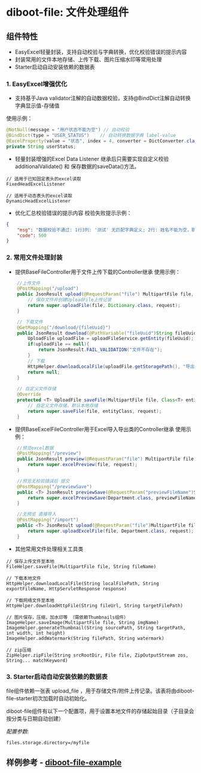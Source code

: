 # diboot-file: 文件处理组件
## 组件特性
* EasyExcel轻量封装，支持自动校验与字典转换，优化校验错误的提示内容
* 封装常用的文件本地存储、上传下载、图片压缩水印等常用处理
* Starter启动自动安装依赖的数据表

### 1. EasyExcel增强优化
* 支持基于Java validator注解的自动数据校验，支持@BindDict注解自动转换字典显示值-存储值

使用示例：
~~~java
@NotNull(message = "用户状态不能为空") // 自动校验
@BindDict(type = "USER_STATUS")    // 自动转换数据字典 label-value
@ExcelProperty(value = "状态", index = 4, converter = DictConverter.class)
private String userStatus;
~~~

* 轻量封装增强的Excel Data Listener
继承后只需要实现自定义校验additionalValidate() 和 保存数据的saveData()方法。
~~~
// 适用于已知固定表头的excel读取
FixedHeadExcelListener

// 适用于动态表头的excel读取
DynamicHeadExcelListener
~~~

* 优化汇总校验错误的提示内容
校验失败提示示例：
~~~json
{
    "msg": "数据校验不通过: 1行3列: '测试' 无匹配字典定义; 2行: 姓名不能为空，职位长度不能超过10",
    "code": 500
}
~~~

### 2. 常用文件处理封装

* 提供BaseFileController用于文件上传下载的Controller继承
使用示例：
~~~java
    //上传文件
    @PostMapping("/upload")
    public JsonResult upload(@RequestParam("file") MultipartFile file, HttpServletRequest request) throws Exception{
        // 保存文件并创建UploadFile上传记录
        return super.uploadFile(file, Dictionary.class, request);
    }

    // 下载文件
    @GetMapping("/download/{fileUuid}")
    public JsonResult download(@PathVariable("fileUuid")String fileUuid, HttpServletResponse response) throws Exception {
        UploadFile uploadFile = uploadFileService.getEntity(fileUuid);
        if(uploadFile == null){
            return JsonResult.FAIL_VALIDATION("文件不存在");
        }
        // 下载
        HttpHelper.downloadLocalFile(uploadFile.getStoragePath(), "导出文件.txt", response);
        return null;
    }
    
    // 自定义文件存储
    @Override
    protected <T> UploadFile saveFile(MultipartFile file, Class<T> entityClass, HttpServletRequest request) throws Exception {
        // 自定义文件存储，默认本地存储
        return super.saveFile(file, entityClass, request);
    }
~~~

* 提供BaseExcelFileController用于Excel导入导出类的Controller继承
使用示例：
~~~java
    //预览excel数据
    @PostMapping("/preview")
    public JsonResult preview(@RequestParam("file") MultipartFile file, HttpServletRequest request) throws Exception {
        return super.excelPreview(file, request);
    }

    //预览无校验错误后 提交
    @PostMapping("/previewSave")
    public <T> JsonResult previewSave(@RequestParam("previewFileName")String previewFileName, @RequestParam("originFileName")String originFileName, HttpServletRequest request) throws Exception {
        return super.excelPreviewSave(Department.class, previewFileName, originFileName, request);
    }

    //无预览 直接导入
    @PostMapping("/import")
    public <T> JsonResult upload(@RequestParam("file")MultipartFile file, HttpServletRequest request) throws Exception {
        return super.uploadExcelFile(file, Department.class, request);
    }

~~~

* 其他常用文件处理相关工具类
~~~
// 保存上传文件至本地
FileHelper.saveFile(MultipartFile file, String fileName)

// 下载本地文件
HttpHelper.downloadLocalFile(String localFilePath, String exportFileName, HttpServletResponse response)

// 下载网络文件至本地
HttpHelper.downloadHttpFile(String fileUrl, String targetFilePath)

// 图片保存，压缩，加水印等 （需依赖Thumbnails组件）
ImageHelper.saveImage(MultipartFile file, String imgName)
ImageHelper.generateThumbnail(String sourcePath, String targetPath, int width, int height)
ImageHelper.addWatermark(String filePath, String watermark)

// zip压缩
ZipHelper.zipFile(String srcRootDir, File file, ZipOutputStream zos, String... matchKeyword)
~~~

### 3. Starter启动自动安装依赖的数据表
file组件依赖一张表 upload_file ，用于存储文件/附件上传记录。该表将由diboot-file-starter初次加载时自动初始化。

diboot-file组件有以下一个配置项，用于设置本地文件的存储起始目录（子目录会按分类与日期自动创建）

*配置参数*:
~~~
files.storage.directory=/myfile
~~~

## 样例参考 - [diboot-file-example](https://github.com/dibo-software/diboot-v2-example/tree/master/diboot-file-example)
